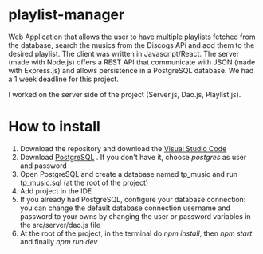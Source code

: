 # playlist-manager
Web Application that allows the user to have multiple playlists fetched from the database, search the musics from the Discogs APi and add them to the desired playlist. The client was written in Javascript/React. The server (made with Node.js) offers a REST API that communicate with JSON (made with Express.js) and allows persistence in a PostgreSQL database. We had a 1 week deadline for this project.

I worked on the server side of the project (Server.js, Dao.js, Playlist.js).

# How to install
1. Download the repository and download the [Visual Studio Code](https://code.visualstudio.com/download) 
2. Download [PostgreSQL](https://www.postgresql.org/download/) . If you don't have it, choose _postgres_ as user and password
3. Open PostgreSQL and create a database named tp_music and run tp_music.sql (at the root of the project)
4. Add project in the IDE
5. If you already had PostgreSQL, configure your database connection: you can change the default database connection username and password to your owns by changing the user or password variables in the src/server/dao.js file
6. At the root of the project, in the terminal do _npm install_, then _npm start_ and finally _npm run dev_
